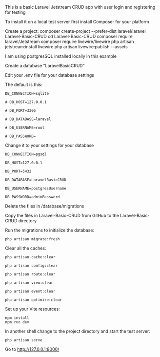This is a basic Laravel Jetstream CRUD app with user login and registering for testing

To install it on a local test server first install Composer for your platform

Create a project:
    composer create-project --prefer-dist laravel/laravel Laravel-Basic-CRUD
    cd Laravel-Basic-CRUD
    composer require laravel/Jetstream
    composer require livewire/livewire
    php artisan jetstream:install livewire
    php artisan livewire:publish --assets

I am using postgresSQL installed locally in this example

Create a database "LaravelBasicCRUD"

Edit your .env file for your database settings

The default is this:

    DB_CONNECTION=sqlite
    
    # DB_HOST=127.0.0.1
    
    # DB_PORT=3306
    
    # DB_DATABASE=laravel
    
    # DB_USERNAME=root
    
    # DB_PASSWORD=

Change it to your settings for your database

    DB_CONNECTION=pgsql
    
    DB_HOST=127.0.0.1
    
    DB_PORT=5432
    
    DB_DATABASE=LaravelBasicCRUD
    
    DB_USERNAME=postgresUsername
    
    DB_PASSWORD=adminPassword

Delete the files in /database/migrations

Copy the files in Laravel-Basic-CRUD from GitHub to the Laravel-Basic-CRUD directory

Run the migrations to initialize the database:

    php artisan migrate:fresh

Clear all the caches:

    php artisan cache:clear
    
    php artisan config:clear
    
    php artisan route:clear
    
    php artisan view:clear
    
    php artisan event:clear
    
    php artisan optimize:clear

Set up your Vite resources:

    npm install
    npm run dev

In another shell change to the project directory and start the test server:
    
    php artisan serve

Go to http://127.0.0.1:8000/






